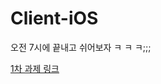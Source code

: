 # Client-iOS
오전 7시에 끝내고 쉬어보자 ㅋ ㅋ ㅋ;;;


[1차 과제 링크](https://flaxen-warlock-70e.notion.site/iOS-1-07bf79250b74496b940f1cf44e15d291)
